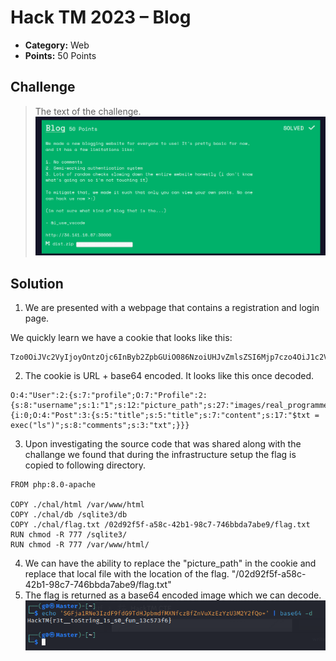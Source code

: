 # Hack TM 2023 – Blog

* **Category:** Web
* **Points:** 50 Points

## Challenge

> The text of 
> the challenge.
![Blog](blog_description.png?raw=true "Challenge - Blog")

## Solution
1. We are presented with a webpage that contains a registration and login page.

We quickly learn we have a cookie that looks like this:
```
Tzo0OiJVc2VyIjoyOntzOjc6InByb2ZpbGUiO086NzoiUHJvZmlsZSI6Mjp7czo4OiJ1c2VybmFtZSI7czoxOiIxIjtzOjEyOiJwaWN0dXJlX3BhdGgiO3M6Mjc6ImltYWdlcy9yZWFsX3Byb2dyYW1tZXJzLnBuZyI7fXM6NToicG9zdHMiO2E6MDp7fX0%3D
```
2. The cookie is URL + base64 encoded.
It looks like this once decoded.
```
O:4:"User":2:{s:7:"profile";O:7:"Profile":2:{s:8:"username";s:1:"1";s:12:"picture_path";s:27:"images/real_programmers.png";}s:5:"posts";a:1:{i:0;O:4:"Post":3:{s:5:"title";s:5:"title";s:7:"content";s:17:"$txt = exec("ls")";s:8:"comments";s:3:"txt";}}}
```
3. Upon investigating the source code that was shared along with the challange we found that during the infrastructure setup the flag is copied to following directory.
```
FROM php:8.0-apache

COPY ./chal/html /var/www/html
COPY ./chal/db /sqlite3/db
COPY ./chal/flag.txt /02d92f5f-a58c-42b1-98c7-746bbda7abe9/flag.txt
RUN chmod -R 777 /sqlite3/
RUN chmod -R 777 /var/www/html/
```
4. We can have the ability to replace the "picture_path" in the cookie and replace that local file with the location of the flag. "/02d92f5f-a58c-42b1-98c7-746bbda7abe9/flag.txt"
5. The flag is returned as a base64 encoded image which we can decode.
![flag](flag.png?raw=true "flag")


